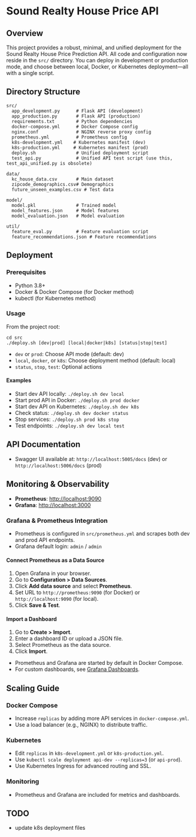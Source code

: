 # Sound Realty House Price API

## Overview
This project provides a robust, minimal, and unified deployment for the Sound Realty House Price Prediction API. All code and configuration now reside in the `src/` directory. You can deploy in development or production mode, and choose between local, Docker, or Kubernetes deployment—all with a single script.

## Directory Structure
```
src/
  app_development.py      # Flask API (development)
  app_production.py       # Flask API (production)
  requirements.txt        # Python dependencies
  docker-compose.yml      # Docker Compose config
  nginx.conf              # NGINX reverse proxy config
  prometheus.yml          # Prometheus config
  k8s-development.yml    # Kubernetes manifest (dev)
  k8s-production.yml     # Kubernetes manifest (prod)
  deploy.sh               # Unified deployment script
  test_api.py             # Unified API test script (use this, test_api_unified.py is obsolete)

data/
  kc_house_data.csv       # Main dataset
  zipcode_demographics.csv# Demographics
  future_unseen_examples.csv # Test data

model/
  model.pkl               # Trained model
  model_features.json     # Model features
  model_evaluation.json   # Model evaluation

util/
  feature_eval.py         # Feature evaluation script
  feature_recommendations.json # Feature recommendations
```

## Deployment

### Prerequisites
- Python 3.8+
- Docker & Docker Compose (for Docker method)
- kubectl (for Kubernetes method)

### Usage
From the project root:

```
cd src
./deploy.sh [dev|prod] [local|docker|k8s] [status|stop|test]
```
- `dev` or `prod`: Choose API mode (default: dev)
- `local`, `docker`, or `k8s`: Choose deployment method (default: local)
- `status`, `stop`, `test`: Optional actions

#### Examples
- Start dev API locally: `./deploy.sh dev local`
- Start prod API in Docker: `./deploy.sh prod docker`
- Start dev API on Kubernetes: `./deploy.sh dev k8s`
- Check status: `./deploy.sh dev docker status`
- Stop services: `./deploy.sh prod k8s stop`
- Test endpoints: `./deploy.sh dev local test`

## API Documentation
- Swagger UI available at: `http://localhost:5005/docs` (dev) or `http://localhost:5006/docs` (prod)

## Monitoring & Observability
- **Prometheus**: [http://localhost:9090](http://localhost:9090)
- **Grafana**: [http://localhost:3000](http://localhost:3000)

### Grafana & Prometheus Integration
- Prometheus is configured in `src/prometheus.yml` and scrapes both dev and prod API endpoints.
- Grafana default login: `admin` / `admin`

#### Connect Prometheus as a Data Source
1. Open Grafana in your browser.
2. Go to **Configuration > Data Sources**.
3. Click **Add data source** and select **Prometheus**.
4. Set URL to `http://prometheus:9090` (for Docker) or `http://localhost:9090` (for local).
5. Click **Save & Test**.

#### Import a Dashboard
1. Go to **Create > Import**.
2. Enter a dashboard ID or upload a JSON file.
3. Select Prometheus as the data source.
4. Click **Import**.

- Prometheus and Grafana are started by default in Docker Compose.
- For custom dashboards, see [Grafana Dashboards](https://grafana.com/grafana/dashboards/).

## Scaling Guide

### Docker Compose
- Increase `replicas` by adding more API services in `docker-compose.yml`.
- Use a load balancer (e.g., NGINX) to distribute traffic.

### Kubernetes
- Edit `replicas` in `k8s-development.yml` or `k8s-production.yml`.
- Use `kubectl scale deployment api-dev --replicas=3` (or `api-prod`).
- Use Kubernetes Ingress for advanced routing and SSL.

### Monitoring
- Prometheus and Grafana are included for metrics and dashboards.

## TODO
- update k8s deployment files